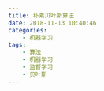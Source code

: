 ```yaml
---
title: 朴素贝叶斯算法
date: 2018-11-13 10:40:46
categories: 
    - 机器学习
tags: 
    - 算法
    - 机器学习
    - 监督学习
    - 贝叶斯
---
```




<!-- more -->